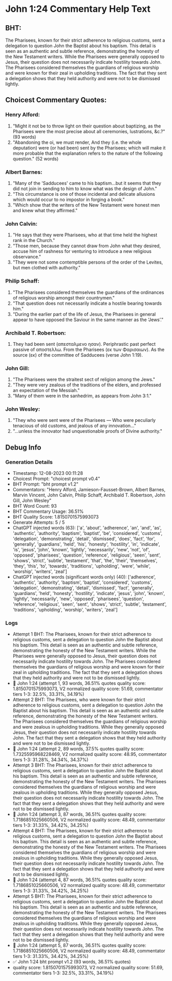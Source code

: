 # John 1:24 Commentary Help Text

## BHT:
The Pharisees, known for their strict adherence to religious customs, sent a delegation to question John the Baptist about his baptism. This detail is seen as an authentic and subtle reference, demonstrating the honesty of the New Testament writers. While the Pharisees were generally opposed to Jesus, their question does not necessarily indicate hostility towards John. The Pharisees considered themselves the guardians of religious worship and were known for their zeal in upholding traditions. The fact that they sent a delegation shows that they held authority and were not to be dismissed lightly.

## Choicest Commentary Quotes:
### Henry Alford:
1. "Might it not be to throw light on their question about baptizing, as the Pharisees were the most precise about all ceremonies, lustrations, &c.?" (93 words)
2. "Abandoning the οἱ, we must render, And they (i.e. the whole deputation) were (or had been) sent by the Pharisees; which will make it more probable that the explanation refers to the nature of the following question." (52 words)

### Albert Barnes:
1. "Many of the 'Sadducees' came to his baptism...but it seems that they did not join in sending to him to know what was the design of John." 
2. "This circumstance is one of those incidental and delicate allusions which would occur to no impostor in forging a book."
3. "Which show that the writers of the New Testament were honest men and knew what they affirmed."

### John Calvin:
1. "He says that they were Pharisees, who at that time held the highest rank in the Church." 
2. "Those men, because they cannot draw from John what they desired, accuse him of rashness for venturing to introduce a new religious observance." 
3. "They were not some contemptible persons of the order of the Levites, but men clothed with authority."

### Philip Schaff:
1. "The Pharisees considered themselves the guardians of the ordinances of religious worship amongst their countrymen."
2. "That question does not necessarily indicate a hostile bearing towards him."
3. "During the earlier part of the life of Jesus, the Pharisees in general appear to have opposed the Saviour in the same manner as the ‘Jews’."

### Archibald T. Robertson:
1.  They had been sent (απεσταλμενο ησαν). Periphrastic past perfect passive of αποστελλω.
From the Pharisees (εκ των Φαρισαιων). As the source (εκ) of the committee of Sadducees (verse John 1:19). 


### John Gill:
1. "The Pharisees were the straitest sect of religion among the Jews."
2. "They were very zealous of the traditions of the elders, and professed an expectation of the Messiah."
3. "Many of them were in the sanhedrim, as appears from John 3:1."

### John Wesley:
1. "They who were sent were of the Pharisees — Who were peculiarly tenacious of old customs, and jealous of any innovation..."
2. "...unless the innovator had unquestionable proofs of Divine authority."


## Debug Info
### Generation Details
- Timestamp: 12-08-2023 00:11:28
- Choicest Prompt: "choicest prompt v0.4"
- BHT Prompt: "bht prompt v1.2"
- Commentators: "Henry Alford, Jamieson-Fausset-Brown, Albert Barnes, Marvin Vincent, John Calvin, Philip Schaff, Archibald T. Robertson, John Gill, John Wesley"
- BHT Word Count: 93
- BHT Commentary Usage: 36.51%
- BHT Quality Score: 1.8150701575993073
- Generate Attempts: 5 / 5
- ChatGPT injected words (63):
	['a', 'about', 'adherence', 'an', 'and', 'as', 'authentic', 'authority', 'baptism', 'baptist', 'be', 'considered', 'customs', 'delegation', 'demonstrating', 'detail', 'dismissed', 'does', 'fact', 'for', 'generally', 'guardians', 'held', 'his', 'honesty', 'hostility', 'in', 'indicate', 'is', 'jesus', 'john', 'known', 'lightly', 'necessarily', 'new', 'not', 'of', 'opposed', 'pharisees', 'question', 'reference', 'religious', 'seen', 'sent', 'shows', 'strict', 'subtle', 'testament', 'that', 'the', 'their', 'themselves', 'they', 'this', 'to', 'towards', 'traditions', 'upholding', 'were', 'while', 'worship', 'writers', 'zeal']
- ChatGPT injected words (significant words only) (40):
	['adherence', 'authentic', 'authority', 'baptism', 'baptist', 'considered', 'customs', 'delegation', 'demonstrating', 'detail', 'dismissed', 'fact', 'generally', 'guardians', 'held', 'honesty', 'hostility', 'indicate', 'jesus', 'john', 'known', 'lightly', 'necessarily', 'new', 'opposed', 'pharisees', 'question', 'reference', 'religious', 'seen', 'sent', 'shows', 'strict', 'subtle', 'testament', 'traditions', 'upholding', 'worship', 'writers', 'zeal']

### Logs
- Attempt 1 BHT: The Pharisees, known for their strict adherence to religious customs, sent a delegation to question John the Baptist about his baptism. This detail is seen as an authentic and subtle reference, demonstrating the honesty of the New Testament writers. While the Pharisees were generally opposed to Jesus, their question does not necessarily indicate hostility towards John. The Pharisees considered themselves the guardians of religious worship and were known for their zeal in upholding traditions. The fact that they sent a delegation shows that they held authority and were not to be dismissed lightly.
- 🔄 John 1:24 (attempt 1, 93 words, 36.51% quotes quality score: 1.8150701575993073, V2 normalized quality score: 51.69, commentator tiers 1-3: 32.5%, 33.31%, 34.19%)
- Attempt 2 BHT: The Pharisees, who were known for their strict adherence to religious customs, sent a delegation to question John the Baptist about his baptism. This detail is seen as an authentic and subtle reference, demonstrating the honesty of the New Testament writers. The Pharisees considered themselves the guardians of religious worship and were zealous in upholding traditions. While they generally opposed Jesus, their question does not necessarily indicate hostility towards John. The fact that they sent a delegation shows that they held authority and were not to be dismissed lightly.
- 🔄 John 1:24 (attempt 2, 89 words, 37.5% quotes quality score: 1.7325595968228469, V2 normalized quality score: 48.95, commentator tiers 1-3: 31.28%, 34.34%, 34.37%)
- Attempt 3 BHT: The Pharisees, known for their strict adherence to religious customs, sent a delegation to question John the Baptist about his baptism. This detail is seen as an authentic and subtle reference, demonstrating the honesty of the New Testament writers. The Pharisees considered themselves the guardians of religious worship and were zealous in upholding traditions. While they generally opposed Jesus, their question does not necessarily indicate hostility towards John. The fact that they sent a delegation shows that they held authority and were not to be dismissed lightly.
- 🔄 John 1:24 (attempt 3, 87 words, 36.51% quotes quality score: 1.7186851025660506, V2 normalized quality score: 48.49, commentator tiers 1-3: 31.33%, 34.42%, 34.25%)
- Attempt 4 BHT: The Pharisees, known for their strict adherence to religious customs, sent a delegation to question John the Baptist about his baptism. This detail is seen as an authentic and subtle reference, demonstrating the honesty of the New Testament writers. The Pharisees considered themselves the guardians of religious worship and were zealous in upholding traditions. While they generally opposed Jesus, their question does not necessarily indicate hostility towards John. The fact that they sent a delegation shows that they held authority and were not to be dismissed lightly.
- 🔄 John 1:24 (attempt 4, 87 words, 36.51% quotes quality score: 1.7186851025660506, V2 normalized quality score: 48.49, commentator tiers 1-3: 31.33%, 34.42%, 34.25%)
- Attempt 5 BHT: The Pharisees, known for their strict adherence to religious customs, sent a delegation to question John the Baptist about his baptism. This detail is seen as an authentic and subtle reference, demonstrating the honesty of the New Testament writers. The Pharisees considered themselves the guardians of religious worship and were zealous in upholding traditions. While they generally opposed Jesus, their question does not necessarily indicate hostility towards John. The fact that they sent a delegation shows that they held authority and were not to be dismissed lightly.
- 🔄 John 1:24 (attempt 5, 87 words, 36.51% quotes quality score: 1.7186851025660506, V2 normalized quality score: 48.49, commentator tiers 1-3: 31.33%, 34.42%, 34.25%)
- ✅ John 1:24 bht prompt v1.2 (93 words, 36.51% quotes)
- quality score: 1.8150701575993073, V2 normalized quality score: 51.69, commentator tiers 1-3: 32.5%, 33.31%, 34.19%)